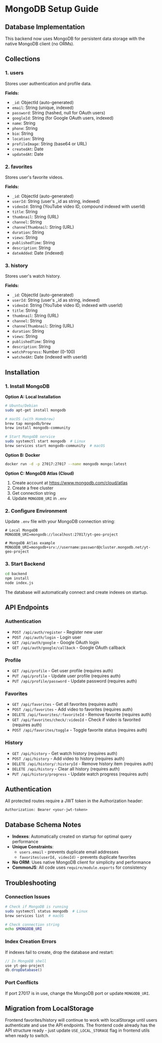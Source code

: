 # MongoDB Setup Guide

## Database Implementation

This backend now uses MongoDB for persistent data storage with the native MongoDB client (no ORMs).

## Collections

### 1. **users**
Stores user authentication and profile data.

**Fields:**
- `_id`: ObjectId (auto-generated)
- `email`: String (unique, indexed)
- `password`: String (hashed, null for OAuth users)
- `googleId`: String (for Google OAuth users, indexed)
- `name`: String
- `phone`: String
- `bio`: String
- `location`: String
- `profileImage`: String (base64 or URL)
- `createdAt`: Date
- `updatedAt`: Date

### 2. **favorites**
Stores user's favorite videos.

**Fields:**
- `_id`: ObjectId (auto-generated)
- `userId`: String (user's _id as string, indexed)
- `videoId`: String (YouTube video ID, compound indexed with userId)
- `title`: String
- `thumbnail`: String (URL)
- `channel`: String
- `channelThumbnail`: String (URL)
- `duration`: String
- `views`: String
- `publishedTime`: String
- `description`: String
- `dateAdded`: Date (indexed)

### 3. **history**
Stores user's watch history.

**Fields:**
- `_id`: ObjectId (auto-generated)
- `userId`: String (user's _id as string, indexed)
- `videoId`: String (YouTube video ID, indexed with userId)
- `title`: String
- `thumbnail`: String (URL)
- `channel`: String
- `channelThumbnail`: String (URL)
- `duration`: String
- `views`: String
- `publishedTime`: String
- `description`: String
- `watchProgress`: Number (0-100)
- `watchedAt`: Date (indexed with userId)

## Installation

### 1. Install MongoDB

**Option A: Local Installation**
```bash
# Ubuntu/Debian
sudo apt-get install mongodb

# macOS (with Homebrew)
brew tap mongodb/brew
brew install mongodb-community

# Start MongoDB service
sudo systemctl start mongodb  # Linux
brew services start mongodb-community  # macOS
```

**Option B: Docker**
```bash
docker run -d -p 27017:27017 --name mongodb mongo:latest
```

**Option C: MongoDB Atlas (Cloud)**
1. Create account at https://www.mongodb.com/cloud/atlas
2. Create a free cluster
3. Get connection string
4. Update `MONGODB_URI` in `.env`

### 2. Configure Environment

Update `.env` file with your MongoDB connection string:

```env
# Local MongoDB
MONGODB_URI=mongodb://localhost:27017/yt-geo-project

# MongoDB Atlas example
MONGODB_URI=mongodb+srv://username:password@cluster.mongodb.net/yt-geo-project
```

### 3. Start Backend

```bash
cd backend
npm install
node index.js
```

The database will automatically connect and create indexes on startup.

## API Endpoints

### Authentication
- `POST /api/auth/register` - Register new user
- `POST /api/auth/login` - Login user
- `GET /api/auth/google` - Google OAuth login
- `GET /api/auth/google/callback` - Google OAuth callback

### Profile
- `GET /api/profile` - Get user profile (requires auth)
- `PUT /api/profile` - Update user profile (requires auth)
- `PUT /api/profile/password` - Update password (requires auth)

### Favorites
- `GET /api/favorites` - Get all favorites (requires auth)
- `POST /api/favorites` - Add video to favorites (requires auth)
- `DELETE /api/favorites/:favoriteId` - Remove favorite (requires auth)
- `GET /api/favorites/check/:videoId` - Check if video is favorited (requires auth)
- `POST /api/favorites/toggle` - Toggle favorite status (requires auth)

### History
- `GET /api/history` - Get watch history (requires auth)
- `POST /api/history` - Add video to history (requires auth)
- `DELETE /api/history/:historyId` - Remove history item (requires auth)
- `DELETE /api/history` - Clear all history (requires auth)
- `PUT /api/history/progress` - Update watch progress (requires auth)

## Authentication

All protected routes require a JWT token in the Authorization header:

```
Authorization: Bearer <your-jwt-token>
```

## Database Schema Notes

- **Indexes**: Automatically created on startup for optimal query performance
- **Unique Constraints**:
  - `users.email` - prevents duplicate email addresses
  - `favorites(userId, videoId)` - prevents duplicate favorites
- **No ORM**: Uses native MongoDB client for simplicity and performance
- **CommonJS**: All code uses `require/module.exports` for consistency

## Troubleshooting

### Connection Issues
```bash
# Check if MongoDB is running
sudo systemctl status mongodb  # Linux
brew services list  # macOS

# Check connection string
echo $MONGODB_URI
```

### Index Creation Errors
If indexes fail to create, drop the database and restart:
```javascript
// In MongoDB shell
use yt-geo-project
db.dropDatabase()
```

### Port Conflicts
If port 27017 is in use, change the MongoDB port or update `MONGODB_URI`.

## Migration from LocalStorage

Frontend favorites/history will continue to work with localStorage until users authenticate and use the API endpoints. The frontend code already has the API structure ready - just update `USE_LOCAL_STORAGE` flag in frontend utils when ready to switch.

